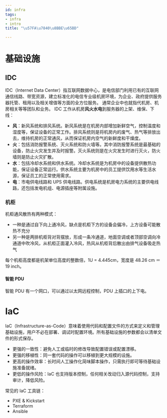 ```yaml
---
id: infra
tags:
- infra
- intro
title: "\u57FA\u7840\u8BBE\u65BD"

---
```



# 基础设施


## IDC
IDC（Internet Data Center）指互联网数据中心，是电信部门利用已有的互联网通信线路、带宽资源，建立标准化的电信专业级机房环境，为企业、政府提供服务器托管、租用以及相关增值等方面的全方位服务。
通常企业中也就指代机房、机房相关等等团队和业务。
IDC 工作从机房**风火水电**到服务器的上架、维保、下线：

- **风**：新风系统和排风系统。新风系统是在机房内部增加新鲜空气，控制温度和湿度等，保证设备的正常工作。排风系统则是将机房内的废气、热气等排放出去，维持机房的正常通风，从而保证机房内空气的新鲜度和干燥度。
- **火**：包括消防报警系统、灭火系统和防火墙等。其中消防报警系统是最基础的设备，防止火灾发生并及时报警。灭火系统则是在火灾发生时进行灭火，防火墙则是防止火灾扩散。
- **水**：包括冷却水系统和供水系统。冷却水系统是为机房中的设备提供散热功能，保证设备正常运行。供水系统主要为机房中的员工提供饮用水等生活水源，保证员工的正常使用需求。
- **电**：市电供电线路和 UPS 供电线路。供电系统是机房电力系统的主要供电线路，还包括发电机组、电源插座等附属设施。


### 机柜
机柜通风散热有两种模式：

- 一种是通过自下向上通冷风，缺点是机柜下方的设备会偏冷，上方设备可能散热不充分
- 另一种是两排机柜背对背摆放，形成一条冷通道，地面空调或者顶部空调向冷通道中吹冷风，从机柜正面灌入冷风，热风从机柜背后散出由排气设备吸走热气

每个机柜高度都是机架单位高度的整数倍，1U = 4.445cm，宽度是 48.26 cm ＝19 inch。


#### 智能 PDU
智能 PDU 有一个网口，可以通过以太网远程控制，PDU 上插口的上下电。


# IaC
IaC（Infrastructure-as-Code）意味着使用代码和配置文件的方式来定义和管理基础设施，用户不必在部署、调试时配置环境。所有基础设施的参数都会以清单文件的形式保存。

- 更强的一致性：避免人工或临时的修改导致配置错误或配置漂移。
- 更强的移植性：同一套代码的操作可以移植到更大规模的设施。
- 更高的操作效率：长时间人工操作化简味脚本操作，只需执行即可等待基础设施准备就绪。
- 更低的操作风险：IaC 也支持版本控制，任何相关改动归入源代码控制，支持审计，降低风险。

常见的 IaC 工具链：

- PXE & Kickstart
- Terraform
- Ansible
